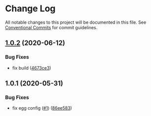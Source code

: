 # Change Log

All notable changes to this project will be documented in this file.
See [Conventional Commits](https://conventionalcommits.org) for commit guidelines.

## [1.0.2](https://github.com/midwayjs/midway-component/compare/@midwayjs-component/egg@1.0.1...@midwayjs-component/egg@1.0.2) (2020-06-12)


### Bug Fixes

* fix build ([4673ce3](https://github.com/midwayjs/midway-component/commit/4673ce309790d1c5a2664f9b3379626da48067cf))





## 1.0.1 (2020-05-31)


### Bug Fixes

* fix egg config ([#1](https://github.com/midwayjs/midway-component/issues/1)) ([86ee583](https://github.com/midwayjs/midway-component/commit/86ee583ff4f8ab22c90e13a0a484851a8e712a1b))
